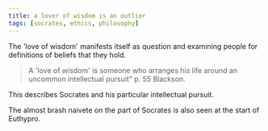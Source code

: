 ```yaml
---
title: a lover of wisdom is an outlier
tags: [socrates, ethics, philosophy]
---
```


The 'love of wisdom' manifests itself as question and examining people for definitions of beliefs that they hold.

> A 'love of wisdom' is someone who arranges his life around an uncommon intellectual pursuit" p. 55 Blackson.

This describes Socrates and his particular intellectual pursuit.

The almost brash naivete on the part of Socrates is also seen at the start of Euthypro.
